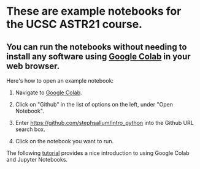 # These are example notebooks for the UCSC ASTR21 course.

## You can run the notebooks without needing to install any software using [Google Colab](https://colab.research.google.com/) in your web browser.

Here's how to open an example notebook:

1) Navigate to [Google Colab](https://colab.research.google.com/).

2) Click on "Github" in the list of options on the left,
under "Open Notebook".
   
3) Enter https://github.com/stephsallum/intro_python into the
Github URL search box.

4) Click on the notebook you want to run.

The following [tutorial](https://colab.research.google.com/notebooks/intro.ipynb) provides a nice
introduction to using Google Colab and Jupyter Notebooks.
